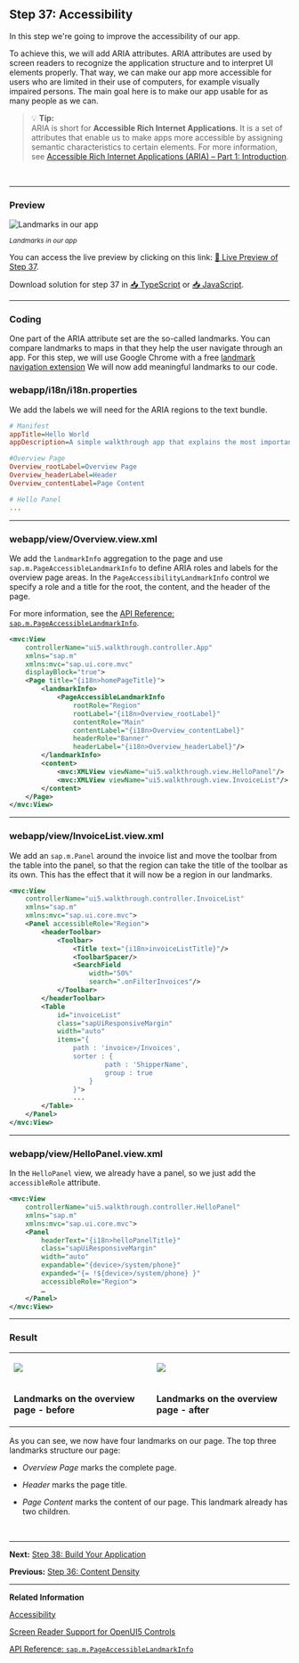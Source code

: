 ## Step 37: Accessibility

In this step we're going to improve the accessibility of our app.

To achieve this, we will add ARIA attributes. ARIA attributes are used by screen readers to recognize the application structure and to interpret UI elements properly. That way, we can make our app more accessible for users who are limited in their use of computers, for example visually impaired persons. The main goal here is to make our app usable for as many people as we can.

> 💡 **Tip:** <br>
> ARIA is short for **Accessible Rich Internet Applications**. It is a set of attributes that enable us to make apps more accessible by assigning semantic characteristics to certain elements. For more information, see [Accessible Rich Internet Applications \(ARIA\) – Part 1: Introduction](https://blogs.sap.com/2015/06/01/accessible-rich-internet-applications-aria-part-1-introduction/).

&nbsp;

***

### Preview
  
![](https://sdk.openui5.org/docs/topics/loiob35deda1ebe1433fbf0ff066f6e3fc4b_LowRes.png "Landmarks in our app")

<sup>*Landmarks in our app*</sup>

You can access the live preview by clicking on this link: [🔗 Live Preview of Step 37](https://sap-samples.github.io/ui5-typescript-walkthrough/build/37/test/mockServer-cdn.html).

Download solution for step 37 in [📥 TypeScript](https://sap-samples.github.io/ui5-typescript-walkthrough/ui5-typescript-walkthrough-step-37.zip) or [📥 JavaScript](https://sap-samples.github.io/ui5-typescript-walkthrough/ui5-typescript-walkthrough-step-37-js.zip).

***

### Coding

One part of the ARIA attribute set are the so-called landmarks. You can compare landmarks to maps in that they help the user navigate through an app. For this step, we will use Google Chrome with a free [landmark navigation extension](https://chrome.google.com/webstore/detail/landmark-navigation-via-k/ddpokpbjopmeeiiolheejjpkonlkklgp) We will now add meaningful landmarks to our code.

### webapp/i18n/i18n.properties

We add the labels we will need for the ARIA regions to the text bundle.

```ini
# Manifest
appTitle=Hello World
appDescription=A simple walkthrough app that explains the most important concepts of OpenUI5

#Overview Page
Overview_rootLabel=Overview Page
Overview_headerLabel=Header
Overview_contentLabel=Page Content

# Hello Panel
...
```

***

### webapp/view/Overview.view.xml

We add the `landmarkInfo` aggregation to the page and use `sap.m.PageAccessibleLandmarkInfo` to define ARIA roles and labels for the overview page areas. In the `PageAccessibilityLandmarkInfo` control we specify a role and a title for the root, the content, and the header of the page.

For more information, see the [API Reference: `sap.m.PageAccessibleLandmarkInfo`](https://sdk.openui5.org/api/sap.m.PageAccessibleLandmarkInfo). 

```xml
<mvc:View
	controllerName="ui5.walkthrough.controller.App"
	xmlns="sap.m"
	xmlns:mvc="sap.ui.core.mvc"
	displayBlock="true">
	<Page title="{i18n>homePageTitle}">
		<landmarkInfo>
			<PageAccessibleLandmarkInfo
				rootRole="Region"
				rootLabel="{i18n>Overview_rootLabel}"
				contentRole="Main"
				contentLabel="{i18n>Overview_contentLabel}"
				headerRole="Banner"
				headerLabel="{i18n>Overview_headerLabel}"/>
		</landmarkInfo>
		<content>
			<mvc:XMLView viewName="ui5.walkthrough.view.HelloPanel"/>
			<mvc:XMLView viewName="ui5.walkthrough.view.InvoiceList"/>
		</content>
	</Page>
</mvc:View>
```

***

### webapp/view/InvoiceList.view.xml

We add an `sap.m.Panel` around the invoice list and move the toolbar from the table into the panel, so that the region can take the title of the toolbar as its own. This has the effect that it will now be a region in our landmarks.

```xml
<mvc:View
	controllerName="ui5.walkthrough.controller.InvoiceList"
	xmlns="sap.m"
	xmlns:mvc="sap.ui.core.mvc">
	<Panel accessibleRole="Region">
		<headerToolbar>
			<Toolbar>
				<Title text="{i18n>invoiceListTitle}"/>
				<ToolbarSpacer/>
				<SearchField
					width="50%"
					search=".onFilterInvoices"/>
			</Toolbar>
		</headerToolbar>
		<Table
			id="invoiceList"
			class="sapUiResponsiveMargin"
			width="auto"
			items="{
				path : 'invoice>/Invoices',
				sorter : {
						path : 'ShipperName',
						group : true
					}
				}">
				...
		</Table>
	</Panel>
</mvc:View>
```

***

### webapp/view/HelloPanel.view.xml

In the `HelloPanel` view, we already have a panel, so we just add the `accessibleRole` attribute.

```xml
<mvc:View
	controllerName="ui5.walkthrough.controller.HelloPanel"
	xmlns="sap.m"
	xmlns:mvc="sap.ui.core.mvc">
	<Panel
		headerText="{i18n>helloPanelTitle}"
		class="sapUiResponsiveMargin"
		width="auto"
		expandable="{device>/system/phone}"
		expanded="{= !${device>/system/phone} }"
		accessibleRole="Region">	
		…
	</Panel>
</mvc:View>
```

***

### Result

<table>
<tr>
<td valign="top">

![](https://sdk.openui5.org/docs/topics/loio54e9bca5a5844c14b45b5405496166b1_HiRes.png)

</td>
<td valign="top">

![](https://sdk.openui5.org/docs/topics/loiof38dee2624c2437d8977de70575b3eae_HiRes.png)

</td>
</tr>
<tr>
<td valign="top">

**Landmarks on the overview page - before**

</td>
<td valign="top">

**Landmarks on the overview page - after**

</td>
</tr>
</table>

As you can see, we now have four landmarks on our page. The top three landmarks structure our page:

-   *Overview Page* marks the complete page.

-   *Header* marks the page title.

-   *Page Content* marks the content of our page. This landmark already has two children.

&nbsp;

***

**Next:** [Step 38: Build Your Application](../38/README.md "We now configure the visibility and properties of controls based on the device that we run the application on. By making use of the `sap.ui.Device` API and defining a device model we will make the app look great on many devices.")

**Previous:** [Step 36: Content Density](../36/README.md "In this step of our Walkthrough tutorial, we adjust the content density based on the user’s device. OpenUI5 contains different content densities allowing you to display larger controls for touch-enabled devices and a smaller, more compact design for devices that are operated by mouse. In our app, we will detect the device and adjust the density accordingly.")

***


**Related Information**  

[Accessibility](https://sdk.openui5.org/topic/03b914b46e624b138a6fb1b7cf2049ae.html "In this guide we cover the most important accessibility aspects for application development, based on OpenUI5.")

[Screen Reader Support for OpenUI5 Controls](https://sdk.openui5.org/topic/656e825c5f1548e6b1d0acb5586f2a2a.html "OpenUI5 offers screen reader support in order to aid people with visual impairments. The implementation is based on the ARIA and HTML standards.")

[API Reference: `sap.m.PageAccessibleLandmarkInfo`](https://sdk.openui5.org/api/sap.m.PageAccessibleLandmarkInfo)

